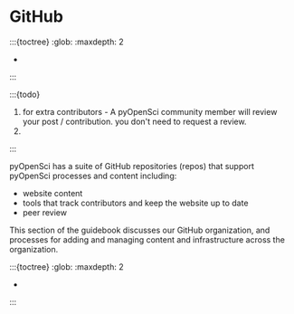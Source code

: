 # GitHub

:::{toctree}
:glob:
:maxdepth: 2

*
:::

:::{todo}
1. for extra contributors - A pyOpenSci community member will review your post / contribution. you don't need to request a review.
1.
:::


pyOpenSci has a suite of GitHub repositories (repos) that support pyOpenSci processes and content including:

* website content
* tools that track contributors and keep the website up to date
* peer review

This section of the guidebook discusses our GitHub organization, and processes
for adding and managing content and infrastructure across the organization.


:::{toctree}
:glob:
:maxdepth: 2

*
:::
